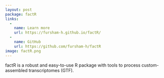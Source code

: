 ```yaml
---
layout: post
package: factR
links:
  -
    name: Learn more
    url: https://fursham-h.github.io/factR/
  -
    name: GitHub
    url: https://github.com/fursham-h/factR
image: factR.png
---
```


factR is a robust and easy-to-use R package with tools to process custom-assembled transcriptomes (GTF).
